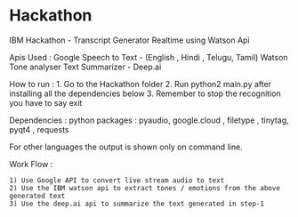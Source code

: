 # Hackathon
IBM Hackathon - Transcript Generator Realtime using Watson Api

Apis Used : Google Speech to Text - (English , Hindi , Telugu, Tamil)
            Watson Tone analyser 
            Text Summarizer - Deep.ai

How to run : 
	1. Go to the Hackathon folder
	2. Run python2 main.py after installing all the dependencies below
	3. Remember to stop the recognition you have to say exit

Dependencies :
	python packages : pyaudio, google.cloud , filetype , tinytag, pyqt4 , requests

For other languages the output is shown only on command line.


Work Flow :

	1) Use Google API to convert live stream audio to text
	2) Use the IBM watson api to extract tones / emotions from the above generated text
	3) Use the deep.ai api to summarize the text generated in step-1
